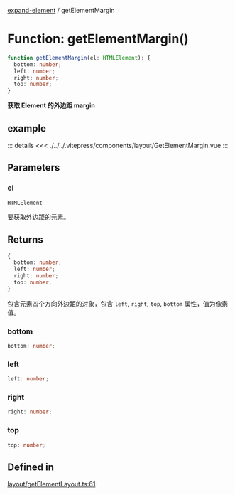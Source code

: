 [expand-element](../globals.md) / getElementMargin

# Function: getElementMargin()

```ts
function getElementMargin(el: HTMLElement): {
  bottom: number;
  left: number;
  right: number;
  top: number;
}
```

**获取 Element 的外边距 margin**

<Badge type="tip" text="version: v0.0.2+" />

<script setup>
  import GetElementMargin from './../../.vitepress/components/layout/GetElementMargin.vue'
</script>

## example

<GetElementMargin></GetElementMargin>

::: details
<<< ./../../.vitepress/components/layout/GetElementMargin.vue
:::

## Parameters

### el

`HTMLElement`

要获取外边距的元素。

## Returns

```ts
{
  bottom: number;
  left: number;
  right: number;
  top: number;
}
```

包含元素四个方向外边距的对象，包含 `left`, `right`, `top`, `bottom` 属性，值为像素值。

### bottom

```ts
bottom: number;
```

### left

```ts
left: number;
```

### right

```ts
right: number;
```

### top

```ts
top: number;
```

## Defined in

[layout/getElementLayout.ts:61](https://github.com/fxss5201/expand-element/blob/main/lib/layout/getElementLayout.ts#L61)
